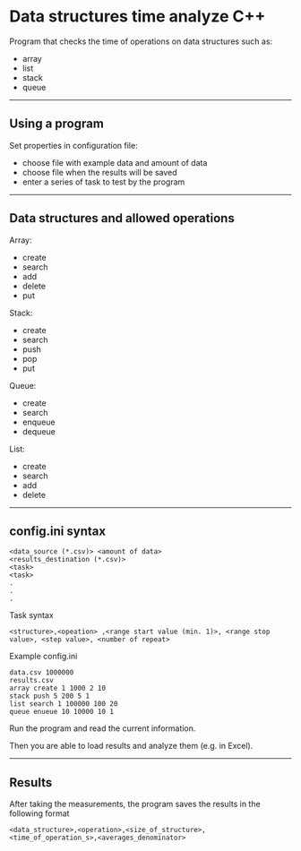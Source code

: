 # Data structures time analyze C++
Program that checks the time of operations on data structures such as:

- array
- list
- stack
- queue

---

## Using a program

Set properties in configuration file:

- choose file with example data and amount of data
- choose file when the results will be saved
- enter a series of task to test by the program
---

## Data structures and allowed operations

Array:

- create
- search
- add
- delete
- put

Stack: 
- create
- search
- push
- pop
- put

Queue:
- create
- search
- enqueue
- dequeue
  
List:
- create
- search
- add
- delete

---

## config.ini syntax

```
<data_source (*.csv)> <amount of data>
<results_destination (*.csv)>
<task>
<task>
.
.
.
```
Task syntax
```
<structure>,<opeation> ,<range start value (min. 1)>, <range stop value>, <step value>, <number of repeat>
```

Example config.ini
```
data.csv 1000000
results.csv
array create 1 1000 2 10 
stack push 5 200 5 1
list search 1 100000 100 20
queue enueue 10 10000 10 1
```
Run the program and read the current information.

Then you are able to load results and analyze them (e.g. in Excel).

---
## Results
After taking the measurements, the program saves the results in the following format

```
<data_structure>,<operation>,<size_of_structure>,<time_of_operation_s>,<averages_denominator>
```

